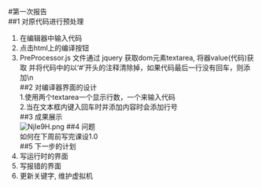 #第一次报告<br>
##1 对原代码进行预处理<br>
1. 在编辑器中输入代码<br>
2. 点击html上的编译按钮<br>
3. PreProcessor.js 文件通过 jquery 获取dom元素textarea, 将器value(代码)获取
并将代码中的以‘#’开头的注释清除掉，如果代码最后一行没有回车，则添加\n<br>
##2 对编译器界面的设计<br>
1.使用两个textarea一个显示行数，一个来输入代码<br>
2.当在文本框内键入回车时并添加内容时会添加行号<br>
##3 成果展示<br>
![NjIe9H.png](https://s1.ax1x.com/2020/07/03/NjIe9H.png)
##4 问题<br>
如何在下周前写完课设1.0<br>
##5 下一步的计划<br>
1. 写运行时的界面
2. 写报错的界面
3. 更新关键字, 维护虚拟机
